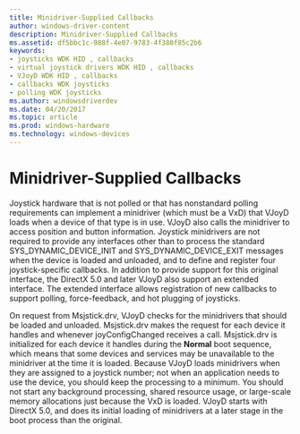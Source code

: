 ```yaml
---
title: Minidriver-Supplied Callbacks
author: windows-driver-content
description: Minidriver-Supplied Callbacks
ms.assetid: df5bbc1c-988f-4e07-9783-4f380f85c2b6
keywords:
- joysticks WDK HID , callbacks
- virtual joystick drivers WDK HID , callbacks
- VJoyD WDK HID , callbacks
- callbacks WDK joysticks
- polling WDK joysticks
ms.author: windowsdriverdev
ms.date: 04/20/2017
ms.topic: article
ms.prod: windows-hardware
ms.technology: windows-devices
---
```


# Minidriver-Supplied Callbacks





Joystick hardware that is not polled or that has nonstandard polling requirements can implement a minidriver (which must be a VxD) that VJoyD loads when a device of that type is in use. VJoyD also calls the minidriver to access position and button information. Joystick minidrivers are not required to provide any interfaces other than to process the standard SYS\_DYNAMIC\_DEVICE\_INIT and SYS\_DYNAMIC\_DEVICE\_EXIT messages when the device is loaded and unloaded, and to define and register four joystick-specific callbacks. In addition to provide support for this original interface, the DirectX 5.0 and later VJoyD also support an extended interface. The extended interface allows registration of new callbacks to support polling, force-feedback, and hot plugging of joysticks.

On request from Msjstick.drv, VJoyD checks for the minidrivers that should be loaded and unloaded. Msjstick.drv makes the request for each device it handles and whenever joyConfigChanged receives a call. Msjstick.drv is initialized for each device it handles during the **Normal** boot sequence, which means that some devices and services may be unavailable to the minidriver at the time it is loaded. Because VJoyD loads minidrivers when they are assigned to a joystick number; not when an application needs to use the device, you should keep the processing to a minimum. You should not start any background processing, shared resource usage, or large-scale memory allocations just because the VxD is loaded. VJoyD starts with DirectX 5.0, and does its initial loading of minidrivers at a later stage in the boot process than the original.

 

 




